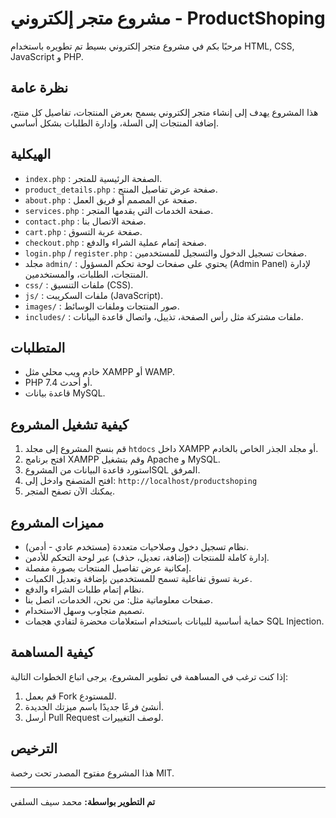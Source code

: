 # مشروع متجر إلكتروني - ProductShoping

مرحبًا بكم في مشروع متجر إلكتروني بسيط تم تطويره باستخدام HTML, CSS, JavaScript و PHP.

## نظرة عامة

هذا المشروع يهدف إلى إنشاء متجر إلكتروني يسمح بعرض المنتجات، تفاصيل كل منتج، إضافة المنتجات إلى السلة، وإدارة الطلبات بشكل أساسي.

## الهيكلية

- `index.php` : الصفحة الرئيسية للمتجر.
- `product_details.php` : صفحة عرض تفاصيل المنتج.
- `about.php` : صفحة عن المصمم أو فريق العمل.
- `services.php` : صفحة الخدمات التي يقدمها المتجر.
- `contact.php` : صفحة الاتصال بنا.
- `cart.php` : صفحة عربة التسوق.
- `checkout.php` : صفحة إتمام عملية الشراء والدفع.
- `login.php` / `register.php` : صفحات تسجيل الدخول والتسجيل للمستخدمين.
- مجلد `admin/` : يحتوي على صفحات لوحة تحكم المسؤول (Admin Panel) لإدارة المنتجات، الطلبات، والمستخدمين.
- `css/` : ملفات التنسيق (CSS).
- `js/` : ملفات السكريبت (JavaScript).
- `images/` : صور المنتجات وملفات الوسائط.
- `includes/` : ملفات مشتركة مثل رأس الصفحة، تذييل، واتصال قاعدة البيانات.

## المتطلبات

- خادم ويب محلي مثل XAMPP أو WAMP.
- PHP 7.4 أو أحدث.
- قاعدة بيانات MySQL.

## كيفية تشغيل المشروع

1. قم بنسخ المشروع إلى مجلد `htdocs` داخل XAMPP أو مجلد الجذر الخاص بالخادم.
2. افتح برنامج XAMPP وقم بتشغيل Apache و MySQL.
3. استورد قاعدة البيانات من المشروعSQL المرفق.
4. افتح المتصفح وادخل إلى: `http://localhost/productshoping`
5. يمكنك الآن تصفح المتجر.

## مميزات المشروع

- نظام تسجيل دخول وصلاحيات متعددة (مستخدم عادي - أدمن).  
- إدارة كاملة للمنتجات (إضافة، تعديل، حذف) عبر لوحة التحكم للأدمن.  
- إمكانية عرض تفاصيل المنتجات بصورة مفصلة.  
- عربة تسوق تفاعلية تسمح للمستخدمين بإضافة وتعديل الكميات.  
- نظام إتمام طلبات الشراء والدفع.  
- صفحات معلوماتية مثل: من نحن، الخدمات، اتصل بنا.  
- تصميم متجاوب وسهل الاستخدام.  
- حماية أساسية للبيانات باستخدام استعلامات محضرة لتفادي هجمات SQL Injection.

## كيفية المساهمة

إذا كنت ترغب في المساهمة في تطوير المشروع، يرجى اتباع الخطوات التالية:

1. قم بعمل Fork للمستودع.
2. أنشئ فرعًا جديدًا باسم ميزتك الجديدة.
3. أرسل Pull Request لوصف التغييرات.

## الترخيص

هذا المشروع مفتوح المصدر تحت رخصة MIT.

---

**تم التطوير بواسطة:** محمد سيف السلفي  


